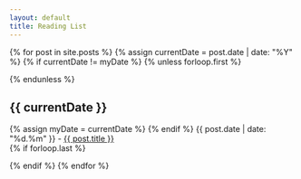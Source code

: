 ```yaml
---
layout: default
title: Reading List
---
```

<section class="archive-post-list">

   {% for post in site.posts %}
       {% assign currentDate = post.date | date: "%Y" %}
       {% if currentDate != myDate %}
           {% unless forloop.first %}</p>{% endunless %}
           <h1>{{ currentDate }}</h1>
           <p>
           {% assign myDate = currentDate %}
       {% endif %}
       <span>{{ post.date | date: "%d.%m" }} - </span><a href="{{ post.url }}">{{ post.title }}</a><br>
       {% if forloop.last %}</p>{% endif %}
   {% endfor %}

</section>
 
